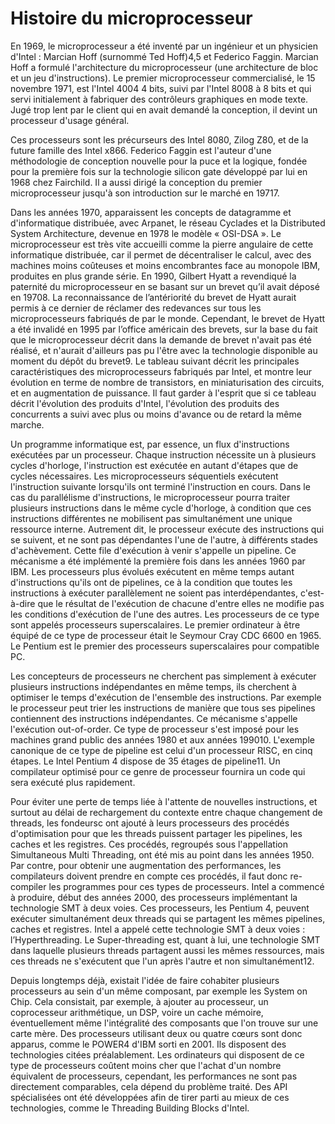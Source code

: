 <h1>Histoire du microprocesseur</h1>

En 1969, le microprocesseur a été inventé par un ingénieur et un physicien d'Intel : Marcian Hoff (surnommé Ted Hoff)4,5 et Federico Faggin. Marcian Hoff a formulé l'architecture du microprocesseur (une architecture de bloc et un jeu d'instructions). Le premier microprocesseur commercialisé, le 15 novembre 1971, est l'Intel 4004 4 bits, suivi par l'Intel 8008 à 8 bits et qui servi initialement à fabriquer des contrôleurs graphiques en mode texte. Jugé trop lent par le client qui en avait demandé la conception, il devint un processeur d'usage général.

Ces processeurs sont les précurseurs des Intel 8080, Zilog Z80, et de la future famille des Intel x866. Federico Faggin est l'auteur d'une méthodologie de conception nouvelle pour la puce et la logique, fondée pour la première fois sur la technologie silicon gate développé par lui en 1968 chez Fairchild. Il a aussi dirigé la conception du premier microprocesseur jusqu'à son introduction sur le marché en 19717.

Dans les années 1970, apparaissent les concepts de datagramme et d'informatique distribuée, avec Arpanet, le réseau Cyclades et la Distributed System Architecture, devenue en 1978 le modèle « OSI-DSA ». Le microprocesseur est très vite accueilli comme la pierre angulaire de cette informatique distribuée, car il permet de décentraliser le calcul, avec des machines moins coûteuses et moins encombrantes face au monopole IBM, produites en plus grande série. En 1990, Gilbert Hyatt a revendiqué la paternité du microprocesseur en se basant sur un brevet qu’il avait déposé en 19708. La reconnaissance de l’antériorité du brevet de Hyatt aurait permis à ce dernier de réclamer des redevances sur tous les microprocesseurs fabriqués de par le monde. Cependant, le brevet de Hyatt a été invalidé en 1995 par l’office américain des brevets, sur la base du fait que le microprocesseur décrit dans la demande de brevet n'avait pas été réalisé, et n'aurait d'ailleurs pas pu l'être avec la technologie disponible au moment du dépôt du brevet9. Le tableau suivant décrit les principales caractéristiques des microprocesseurs fabriqués par Intel, et montre leur évolution en terme de nombre de transistors, en miniaturisation des circuits, et en augmentation de puissance. Il faut garder à l'esprit que si ce tableau décrit l'évolution des produits d'Intel, l'évolution des produits des concurrents a suivi avec plus ou moins d'avance ou de retard la même marche.

Un programme informatique est, par essence, un flux d'instructions exécutées par un processeur. Chaque instruction nécessite un à plusieurs cycles d'horloge, l'instruction est exécutée en autant d'étapes que de cycles nécessaires. Les microprocesseurs séquentiels exécutent l'instruction suivante lorsqu'ils ont terminé l'instruction en cours. Dans le cas du parallélisme d'instructions, le microprocesseur pourra traiter plusieurs instructions dans le même cycle d'horloge, à condition que ces instructions différentes ne mobilisent pas simultanément une unique ressource interne. Autrement dit, le processeur exécute des instructions qui se suivent, et ne sont pas dépendantes l'une de l'autre, à différents stades d'achèvement. Cette file d'exécution à venir s'appelle un pipeline. Ce mécanisme a été implémenté la première fois dans les années 1960 par IBM. Les processeurs plus évolués exécutent en même temps autant d'instructions qu'ils ont de pipelines, ce à la condition que toutes les instructions à exécuter parallèlement ne soient pas interdépendantes, c'est-à-dire que le résultat de l'exécution de chacune d'entre elles ne modifie pas les conditions d'exécution de l'une des autres. Les processeurs de ce type sont appelés processeurs superscalaires. Le premier ordinateur à être équipé de ce type de processeur était le Seymour Cray CDC 6600 en 1965. Le Pentium est le premier des processeurs superscalaires pour compatible PC.

Les concepteurs de processeurs ne cherchent pas simplement à exécuter plusieurs instructions indépendantes en même temps, ils cherchent à optimiser le temps d'exécution de l'ensemble des instructions. Par exemple le processeur peut trier les instructions de manière que tous ses pipelines contiennent des instructions indépendantes. Ce mécanisme s'appelle l'exécution out-of-order. Ce type de processeur s'est imposé pour les machines grand public des années 1980 et aux années 199010. L'exemple canonique de ce type de pipeline est celui d'un processeur RISC, en cinq étapes. Le Intel Pentium 4 dispose de 35 étages de pipeline11. Un compilateur optimisé pour ce genre de processeur fournira un code qui sera exécuté plus rapidement.

Pour éviter une perte de temps liée à l'attente de nouvelles instructions, et surtout au délai de rechargement du contexte entre chaque changement de threads, les fondeursc ont ajouté à leurs processeurs des procédés d'optimisation pour que les threads puissent partager les pipelines, les caches et les registres. Ces procédés, regroupés sous l'appellation Simultaneous Multi Threading, ont été mis au point dans les années 1950. Par contre, pour obtenir une augmentation des performances, les compilateurs doivent prendre en compte ces procédés, il faut donc re-compiler les programmes pour ces types de processeurs. Intel a commencé à produire, début des années 2000, des processeurs implémentant la technologie SMT à deux voies. Ces processeurs, les Pentium 4, peuvent exécuter simultanément deux threads qui se partagent les mêmes pipelines, caches et registres. Intel a appelé cette technologie SMT à deux voies : l’Hyperthreading. Le Super-threading est, quant à lui, une technologie SMT dans laquelle plusieurs threads partagent aussi les mêmes ressources, mais ces threads ne s'exécutent que l'un après l'autre et non simultanément12.

Depuis longtemps déjà, existait l'idée de faire cohabiter plusieurs processeurs au sein d'un même composant, par exemple les System on Chip. Cela consistait, par exemple, à ajouter au processeur, un coprocesseur arithmétique, un DSP, voire un cache mémoire, éventuellement même l'intégralité des composants que l'on trouve sur une carte mère. Des processeurs utilisant deux ou quatre cœurs sont donc apparus, comme le POWER4 d'IBM sorti en 2001. Ils disposent des technologies citées préalablement. Les ordinateurs qui disposent de ce type de processeurs coûtent moins cher que l'achat d'un nombre équivalent de processeurs, cependant, les performances ne sont pas directement comparables, cela dépend du problème traité. Des API spécialisées ont été développées afin de tirer parti au mieux de ces technologies, comme le Threading Building Blocks d'Intel.
